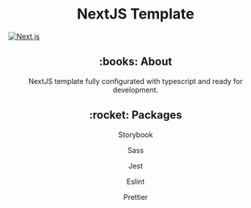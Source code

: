 <h1 align="center">
  NextJS Template
</h1>

[![Next.js](https://assets.vercel.com/image/upload/v1538361091/repositories/next-js/next-js.png)](https://github.com/zeit/next.js)

<h2 align="center"> :books: About </h2 align="center">

<p align="center"> NextJS template fully configurated with typescript and ready for development. </p>

<h2 align="center"> :rocket: Packages </h2>

<p align="center">Storybook</p>
<p align="center">Sass</p>
<p align="center">Jest</p>
<p align="center">Eslint</p>
<p align="center">Prettier</p>
